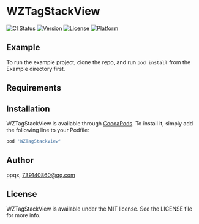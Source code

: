# WZTagStackView

[![CI Status](https://img.shields.io/travis/ppqx/WZTagStackView.svg?style=flat)](https://travis-ci.org/ppqx/WZTagStackView)
[![Version](https://img.shields.io/cocoapods/v/WZTagStackView.svg?style=flat)](https://cocoapods.org/pods/WZTagStackView)
[![License](https://img.shields.io/cocoapods/l/WZTagStackView.svg?style=flat)](https://cocoapods.org/pods/WZTagStackView)
[![Platform](https://img.shields.io/cocoapods/p/WZTagStackView.svg?style=flat)](https://cocoapods.org/pods/WZTagStackView)

## Example

To run the example project, clone the repo, and run `pod install` from the Example directory first.

## Requirements

## Installation

WZTagStackView is available through [CocoaPods](https://cocoapods.org). To install
it, simply add the following line to your Podfile:

```ruby
pod 'WZTagStackView'
```

## Author

ppqx, 739140860@qq.com

## License

WZTagStackView is available under the MIT license. See the LICENSE file for more info.
